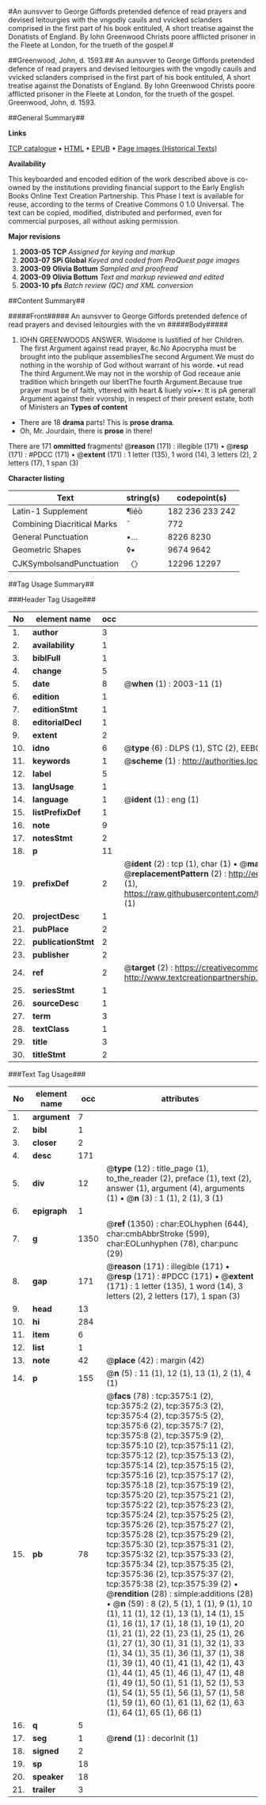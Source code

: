 #An aunsvver to George Giffords pretended defence of read prayers and devised leitourgies with the vngodly cauils and vvicked sclanders comprised in the first part of his book entituled, A short treatise against the Donatists of England. By Iohn Greenwood Christs poore afflicted prisoner in the Fleete at London, for the trueth of the gospel.#

##Greenwood, John, d. 1593.##
An aunsvver to George Giffords pretended defence of read prayers and devised leitourgies with the vngodly cauils and vvicked sclanders comprised in the first part of his book entituled, A short treatise against the Donatists of England. By Iohn Greenwood Christs poore afflicted prisoner in the Fleete at London, for the trueth of the gospel.
Greenwood, John, d. 1593.

##General Summary##

**Links**

[TCP catalogue](http://www.ota.ox.ac.uk/tcp/)  • 
[HTML](http://tei.it.ox.ac.uk/tcp/Texts-HTML/free/A02/A02198.html)  • 
[EPUB](http://tei.it.ox.ac.uk/tcp/Texts-EPUB/free/A02/A02198.epub) • 
[Page images (Historical Texts)](https://data.historicaltexts.jisc.ac.uk/view?pubId=eebo-99839174e&pageId=eebo-99839174e-3575-1)

**Availability**

This keyboarded and encoded edition of the
	       work described above is co-owned by the institutions
	       providing financial support to the Early English Books
	       Online Text Creation Partnership. This Phase I text is
	       available for reuse, according to the terms of Creative
	       Commons 0 1.0 Universal. The text can be copied,
	       modified, distributed and performed, even for
	       commercial purposes, all without asking permission.

**Major revisions**

1. __2003-05__ __TCP__ *Assigned for keying and markup*
1. __2003-07__ __SPi Global__ *Keyed and coded from ProQuest page images*
1. __2003-09__ __Olivia Bottum__ *Sampled and proofread*
1. __2003-09__ __Olivia Bottum__ *Text and markup reviewed and edited*
1. __2003-10__ __pfs__ *Batch review (QC) and XML conversion*

##Content Summary##

#####Front#####
An aunsvver to George Giffords pretended defence of read prayers and devised leitourgies with the vn
#####Body#####

1. IOHN GREENWOODS ANSWER. Wisdome is Iustified of her Children.
The first Argument against read prayer, &c.No Apocrypha must be brought into the publique assembliesThe second Argument.We must do nothing in the worship of God without warrant of his worde. •ut read The third Argument.We may not in the worship of God receaue anie tradition which bringeth our libertThe fourth Argument.Because true prayer must be of faith, vttered with heart & liuely voi••: It is pA generall Argument against their vvorship, in respect of their present estate, both of Ministers an
**Types of content**

  * There are 18 **drama** parts! This is **prose drama**.
  * Oh, Mr. Jourdain, there is **prose** in there!

There are 171 **ommitted** fragments! 
 @__reason__ (171) : illegible (171)  •  @__resp__ (171) : #PDCC (171)  •  @__extent__ (171) : 1 letter (135), 1 word (14), 3 letters (2), 2 letters (17), 1 span (3)

**Character listing**


|Text|string(s)|codepoint(s)|
|---|---|---|
|Latin-1 Supplement|¶ìéò|182 236 233 242|
|Combining             Diacritical Marks|̄|772|
|General Punctuation|•…|8226 8230|
|Geometric Shapes|◊▪|9674 9642|
|CJKSymbolsandPunctuation|〈〉|12296 12297|

##Tag Usage Summary##

###Header Tag Usage###

|No|element name|occ|attributes|
|---|---|---|---|
|1.|__author__|3||
|2.|__availability__|1||
|3.|__biblFull__|1||
|4.|__change__|5||
|5.|__date__|8| @__when__ (1) : 2003-11 (1)|
|6.|__edition__|1||
|7.|__editionStmt__|1||
|8.|__editorialDecl__|1||
|9.|__extent__|2||
|10.|__idno__|6| @__type__ (6) : DLPS (1), STC (2), EEBO-CITATION (1), PROQUEST (1), VID (1)|
|11.|__keywords__|1| @__scheme__ (1) : http://authorities.loc.gov/ (1)|
|12.|__label__|5||
|13.|__langUsage__|1||
|14.|__language__|1| @__ident__ (1) : eng (1)|
|15.|__listPrefixDef__|1||
|16.|__note__|9||
|17.|__notesStmt__|2||
|18.|__p__|11||
|19.|__prefixDef__|2| @__ident__ (2) : tcp (1), char (1)  •  @__matchPattern__ (2) : ([0-9\-]+):([0-9IVX]+) (1), (.+) (1)  •  @__replacementPattern__ (2) : http://eebo.chadwyck.com/downloadtiff?vid=$1&page=$2 (1), https://raw.githubusercontent.com/textcreationpartnership/Texts/master/tcpchars.xml#$1 (1)|
|20.|__projectDesc__|1||
|21.|__pubPlace__|2||
|22.|__publicationStmt__|2||
|23.|__publisher__|2||
|24.|__ref__|2| @__target__ (2) : https://creativecommons.org/publicdomain/zero/1.0/ (1), http://www.textcreationpartnership.org/docs/. (1)|
|25.|__seriesStmt__|1||
|26.|__sourceDesc__|1||
|27.|__term__|3||
|28.|__textClass__|1||
|29.|__title__|3||
|30.|__titleStmt__|2||


###Text Tag Usage###

|No|element name|occ|attributes|
|---|---|---|---|
|1.|__argument__|7||
|2.|__bibl__|1||
|3.|__closer__|2||
|4.|__desc__|171||
|5.|__div__|12| @__type__ (12) : title_page (1), to_the_reader (2), preface (1), text (2), answer (1), argument (4), arguments (1)  •  @__n__ (3) : 1 (1), 2 (1), 3 (1)|
|6.|__epigraph__|1||
|7.|__g__|1350| @__ref__ (1350) : char:EOLhyphen (644), char:cmbAbbrStroke (599), char:EOLunhyphen (78), char:punc (29)|
|8.|__gap__|171| @__reason__ (171) : illegible (171)  •  @__resp__ (171) : #PDCC (171)  •  @__extent__ (171) : 1 letter (135), 1 word (14), 3 letters (2), 2 letters (17), 1 span (3)|
|9.|__head__|13||
|10.|__hi__|284||
|11.|__item__|6||
|12.|__list__|1||
|13.|__note__|42| @__place__ (42) : margin (42)|
|14.|__p__|155| @__n__ (5) : 11 (1), 12 (1), 13 (1), 2 (1), 4 (1)|
|15.|__pb__|78| @__facs__ (78) : tcp:3575:1 (2), tcp:3575:2 (2), tcp:3575:3 (2), tcp:3575:4 (2), tcp:3575:5 (2), tcp:3575:6 (2), tcp:3575:7 (2), tcp:3575:8 (2), tcp:3575:9 (2), tcp:3575:10 (2), tcp:3575:11 (2), tcp:3575:12 (2), tcp:3575:13 (2), tcp:3575:14 (2), tcp:3575:15 (2), tcp:3575:16 (2), tcp:3575:17 (2), tcp:3575:18 (2), tcp:3575:19 (2), tcp:3575:20 (2), tcp:3575:21 (2), tcp:3575:22 (2), tcp:3575:23 (2), tcp:3575:24 (2), tcp:3575:25 (2), tcp:3575:26 (2), tcp:3575:27 (2), tcp:3575:28 (2), tcp:3575:29 (2), tcp:3575:30 (2), tcp:3575:31 (2), tcp:3575:32 (2), tcp:3575:33 (2), tcp:3575:34 (2), tcp:3575:35 (2), tcp:3575:36 (2), tcp:3575:37 (2), tcp:3575:38 (2), tcp:3575:39 (2)  •  @__rendition__ (28) : simple:additions (28)  •  @__n__ (59) : 8 (2), 5 (1), 1 (1), 9 (1), 10 (1), 11 (1), 12 (1), 13 (1), 14 (1), 15 (1), 16 (1), 17 (1), 18 (1), 19 (1), 20 (1), 21 (1), 22 (1), 23 (1), 25 (1), 26 (1), 27 (1), 30 (1), 31 (1), 32 (1), 33 (1), 34 (1), 35 (1), 36 (1), 37 (1), 38 (1), 39 (1), 40 (1), 41 (1), 42 (1), 43 (1), 44 (1), 45 (1), 46 (1), 47 (1), 48 (1), 49 (1), 50 (1), 51 (1), 52 (1), 53 (1), 54 (1), 55 (1), 56 (1), 57 (1), 58 (1), 59 (1), 60 (1), 61 (1), 62 (1), 63 (1), 64 (1), 65 (1), 66 (1)|
|16.|__q__|5||
|17.|__seg__|1| @__rend__ (1) : decorInit (1)|
|18.|__signed__|2||
|19.|__sp__|18||
|20.|__speaker__|18||
|21.|__trailer__|3||
